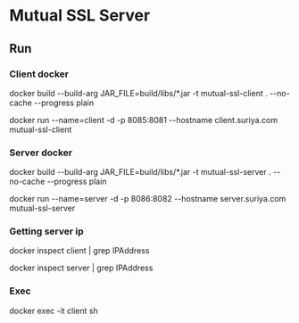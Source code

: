 # Mutual SSL Server

## Run

### Client docker

docker build --build-arg JAR_FILE=build/libs/\*.jar -t mutual-ssl-client . --no-cache --progress plain

docker run --name=client -d -p 8085:8081 --hostname client.suriya.com  mutual-ssl-client

### Server docker

docker build --build-arg JAR_FILE=build/libs/\*.jar -t mutual-ssl-server . --no-cache --progress plain

docker run --name=server -d -p 8086:8082 --hostname server.suriya.com mutual-ssl-server 

### Getting server ip

docker inspect client | grep IPAddress

docker inspect server | grep IPAddress

### Exec

docker exec -it client sh

